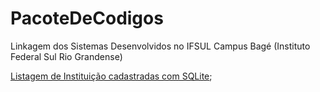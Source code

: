 # PacoteDeCodigos
Linkagem dos Sistemas Desenvolvidos no IFSUL Campus Bagé (Instituto Federal Sul Rio Grandense)

[Listagem de Instituição cadastradas com SQLite](https://github.com/WalistonBelles/Instituicao);
